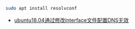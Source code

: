 

```bash
sudo apt install resolvconf
```


* [ubuntu18.04通过修改interface文件配置DNS无效](https://blog.csdn.net/qq_40265054/article/details/109341813)

